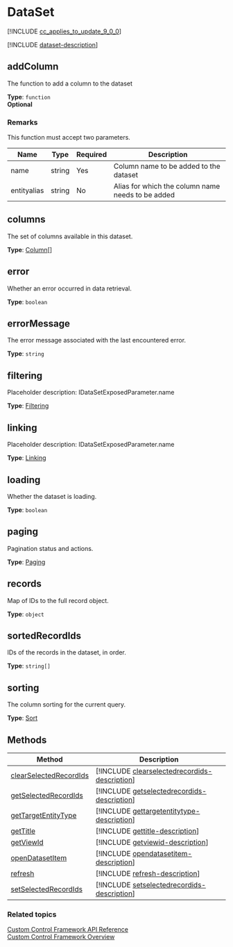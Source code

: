 # DataSet

<!-- IDataSetExposedParameter  -->

[!INCLUDE [cc_applies_to_update_9_0_0](../../../includes/cc_applies_to_update_9_0_0.md)]

[!INCLUDE [dataset-description](includes/dataset-description.md)]



## addColumn

The function to add a column to the dataset

**Type**: `function`<br />
**Optional**

### Remarks
This function must accept two parameters.

|Name|Type|Required|Description|
|-|-|-|-|
|name|string|Yes|Column name to be added to the dataset|
|entityalias|string|No| Alias for which the column name needs to be added|


## columns

The set of columns available in this dataset.

**Type**: [Column](column.md)[]

## error

Whether an error occurred in data retrieval.

**Type**: `boolean`

## errorMessage

The error message associated with the last encountered error.

**Type**: `string`

## filtering

Placeholder description: IDataSetExposedParameter.name
<!-- 
QUESTION: This description doesn't seem right
'The column sorting for the current query.' 
-->

**Type**: [Filtering](filtering.md)

## linking

Placeholder description: IDataSetExposedParameter.name

**Type**: [Linking](linking.md)

## loading

Whether the dataset is loading.

**Type**: `boolean`

## paging

Pagination status and actions.

**Type**: [Paging](paging.md)

## records

Map of IDs to the full record object.

**Type**: `object`

<!-- QUESTION: Is this a Map object? https://developer.mozilla.org/en-US/docs/Web/JavaScript/Reference/Global_Objects/Map -->


## sortedRecordIds

IDs of the records in the dataset, in order.

**Type**: `string[]`

## sorting

The column sorting for the current query.

**Type**: [Sort](sort.md)

## Methods

|Method | Description | 
| ------------- |-------------|
|[clearSelectedRecordIds](dataset/clearselectedrecordids.md)|[!INCLUDE [clearselectedrecordids-description](dataset/includes/clearselectedrecordids-description.md)]| 
|[getSelectedRecordIds](dataset/getselectedrecordids.md)|[!INCLUDE [getselectedrecordids-description](dataset/includes/getselectedrecordids-description.md)]| 
|[getTargetEntityType](dataset/gettargetentitytype.md)|[!INCLUDE [gettargetentitytype-description](dataset/includes/gettargetentitytype-description.md)]| 
|[getTitle](dataset/gettitle.md)|[!INCLUDE [gettitle-description](dataset/includes/gettitle-description.md)]| 
|[getViewId](dataset/getviewid.md)|[!INCLUDE [getviewid-description](dataset/includes/getviewid-description.md)]| 
|[openDatasetItem](dataset/opendatasetitem.md)|[!INCLUDE [opendatasetitem-description](dataset/includes/opendatasetitem-description.md)]| 
|[refresh](dataset/refresh.md)|[!INCLUDE [refresh-description](dataset/includes/refresh-description.md)]| 
|[setSelectedRecordIds](dataset/setselectedrecordids.md)|[!INCLUDE [setselectedrecordids-description](dataset/includes/setselectedrecordids-description.md)]| 

### Related topics

[Custom Control Framework API Reference](index.md)<br />
[Custom Control Framework Overview](../custom-control-framework-overview.md)
